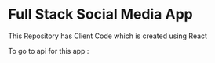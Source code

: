 # Full Stack Social Media App

This Repository has Client Code which is created using React

To go to api for this app : 


